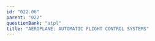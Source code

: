 ```yaml
---
id: "022.06"
parent: "022"
questionBank: "atpl"
title: "AEROPLANE: AUTOMATIC FLIGHT CONTROL SYSTEMS"
---
```

